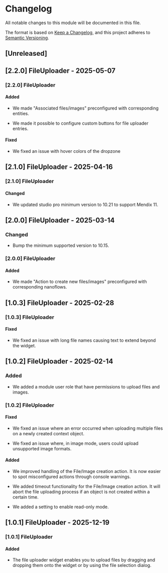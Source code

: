 # Changelog

All notable changes to this module will be documented in this file.

The format is based on [Keep a Changelog](https://keepachangelog.com/en/1.0.0/), and this project adheres to [Semantic Versioning](https://semver.org/spec/v2.0.0.html).

## [Unreleased]

## [2.2.0] FileUploader - 2025-05-07

### [2.2.0] FileUploader

#### Added

- We made "Associated files/images" preconfigured with corresponding entities.

- We made it possible to configure custom buttons for file uploader entries.

#### Fixed

- We fixed an issue with hover colors of the dropzone

## [2.1.0] FileUploader - 2025-04-16

### [2.1.0] FileUploader

#### Changed

- We updated studio pro minimum version to 10.21 to support Mendix 11.

## [2.0.0] FileUploader - 2025-03-14

### Changed

- Bump the minimum supported version to 10.15.

### [2.0.0] FileUploader

#### Added

- We made "Action to create new files/images" preconfigured with corresponding nanoflows.

## [1.0.3] FileUploader - 2025-02-28

### [1.0.3] FileUploader

#### Fixed

- We fixed an issue with long file names causing text to extend beyond the widget.

## [1.0.2] FileUploader - 2025-02-14

### Added

- We added a module user role that have permissions to upload files and images.

### [1.0.2] FileUploader

#### Fixed

- We fixed an issue where an error occurred when uploading multiple files on a newly created context object.

- We fixed an issue where, in image mode, users could upload unsupported image formats.

#### Added

- We improved handling of the File/Image creation action. It is now easier to spot misconfigured actions through console warnings.

- We added timeout functionality for the File/Image creation action. It will abort the file uploading process if an object is not created within a certain time.

- We added a setting to enable read-only mode.

## [1.0.1] FileUploader - 2025-12-19

### [1.0.1] FileUploader

#### Added

- The file uploader widget enables you to upload files by dragging and dropping them onto the widget or by using the file selection dialog.
